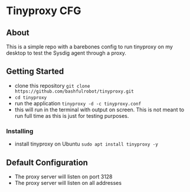 # Tinyproxy CFG

## About

This is a simple repo with a barebones config to run tinyproxy on my desktop to test the Sysdig agent through a proxy.

## Getting Started

- clone this repository `git clone https://github.com/bashfulrobot/tinyproxy.git`
- `cd tinyproxy`
- run the application `tinyproxy -d -c tinyproxy.conf`
- this will run in the terminal with output on screen. This is not meant to run full time as this is just for testing purposes.

### Installing

- install tinyproxy on Ubuntu `sudo apt install tinyproxy -y`

## Default Configuration

- The proxy server will listen on port 3128
- The proxy server will listen on all addresses

